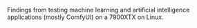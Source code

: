 Findings from testing machine learning and artificial intelligence applications (mostly ComfyUI) on a 7900XTX on Linux.
